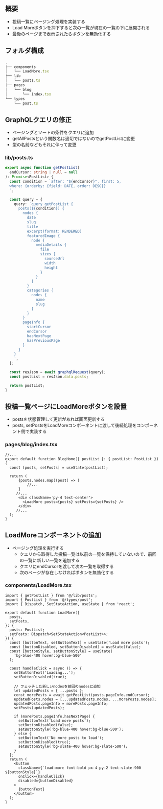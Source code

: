 ## 概要

- 投稿一覧にページング処理を実装する
- Load Moreボタンを押下すると次の一覧が現在の一覧の下に展開される
- 最後のページまで表示されたらボタンを無効化する

## フォルダ構成

```ts
.
├── components
│   └── LoadMore.tsx
├── lib
│   └── posts.ts
├── pages
│   └── blog
│       └── index.tsx
└── types
    └── post.ts
```

## GraphQLクエリの修正

- ページングとソートの条件をクエリに追加
- getAllPostsという関数名は適切ではないのでgetPostListに変更
- 型の名前などもそれに伴って変更

### lib/posts.ts

```ts
export async function getPostList(
  endCursor: string | null = null
): Promise<PostList> {
  const condition = `after: "${endCursor}", first: 5,
  where: {orderby: {field: DATE, order: DESC}}
  `;

  const query = {
    query: `query getPostList {
      posts(${condition}) {
        nodes {
          date
          slug
          title
          excerpt(format: RENDERED)
          featuredImage {
            node {
              mediaDetails {
                file
                sizes {
                  sourceUrl
                  width
                  height
                }
              }
            }
          }
          categories {
            nodes {
              name
              slug
            }
          }
        }
        pageInfo {
          startCursor
          endCursor
          hasNextPage
          hasPreviousPage      
        }
      }
    }
    `,
  };

  const resJson = await graphqlRequest(query);
  const postList = resJson.data.posts;

  return postList;
}
```

## 投稿一覧ページにLoadMoreボタンを設置

- postsを状態管理して更新があれば画面更新する
- posts, setPostsをLoadMoreコンポーネントに渡して後続処理をコンポーネント側で実装する

### pages/blog/index.tsx

```tsx
//...
export default function BlogHome({ postList }: { postList: PostList }) {
  const [posts, setPosts] = useState(postList);

  return (
	  {posts.nodes.map((post) => (
          //...
	  }
	 //...
	  <div className='py-4 text-center'>
		<LoadMore posts={posts} setPosts={setPosts} />
	  </div>
	 //...
  );
}
```

## LoadMoreコンポーネントの追加 

- ページング処理を実行する
	- クエリから取得した投稿一覧は以前の一覧を保持していないので、前回の一覧に新しい一覧を追加する
	- クエリにendCursorを渡して次の一覧を取得する
	- 次のページが存在しなければボタンを無効化する

### components/LoadMore.tsx

```tsx
import { getPostList } from '@/lib/posts';
import { PostList } from '@/types/post';
import { Dispatch, SetStateAction, useState } from 'react';

export default function LoadMore({
  posts,
  setPosts,
}: {
  posts: PostList;
  setPosts: Dispatch<SetStateAction<PostList>>;
}) {
  const [buttonText, setButtonText] = useState('Load more posts');
  const [buttonDisabled, setButtonDisabled] = useState(false);
  const [buttonStyle, setButtonStyle] = useState(
    'bg-blue-400 hover:bg-blue-500'
  );

  const handleClick = async () => {
    setButtonText('Loading...');
    setButtonDisabled(true);

    // フェッチした新しいnodesを前回のnodesに追加
    let updatedPosts = { ...posts };
    const morePosts = await getPostList(posts.pageInfo.endCursor);
    updatedPosts.nodes = [...updatedPosts.nodes, ...morePosts.nodes];
    updatedPosts.pageInfo = morePosts.pageInfo;
    setPosts(updatedPosts);

    if (morePosts.pageInfo.hasNextPage) {
      setButtonText('Load more posts');
      setButtonDisabled(false);
      setButtonStyle('bg-blue-400 hover:bg-blue-500');
    } else {
      setButtonText('No more posts to load');
      setButtonDisabled(true);
      setButtonStyle('bg-slate-400 hover:bg-slate-500');
    }
  };
  return (
    <button
      className={`load-more font-bold px-4 py-2 text-slate-900 ${buttonStyle}`}
      onClick={handleClick}
      disabled={buttonDisabled}
    >
      {buttonText}
    </button>
  );
}
```

